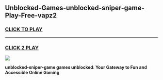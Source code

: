 
## Unblocked-Games-unblocked-sniper-game-Play-Free-vapz2
<h3>
<a href="https://premium76.site?title=unblocked-sniper-game&ref=21A">CLICK TO PLAY</a></h3>
<hr>

<h3>
<a href="https://premium76.site?title=unblocked-sniper-game&ref=21A">CLICK 2 PLAY</a>
  
</h3>

<a href="https://premium76.site?title=unblocked-sniper-game&ref=21A"><img src="https://clearcache.store/games.png"></a>


**unblocked-sniper-game games unblocked: Your Gateway to Fun and Accessible Online Gaming**
